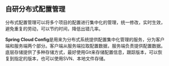 ## 自研分布式配置管理

分布式配置管理可以将多个项目的配置进行集中化的管理，统一修改，实时生效，避免重复的劳动，可以节约时间，降低出错几率。

**Spring Cloud Config**是用来为分布式系统提供配置集中化管理的服务，分为客户端和服务端两个部分。客户端从服务端拉取配置数据，服务端负责提供配置数据。底层存储提供了多种存储方式，最好使用Git来存储配置信息，跟踪版本，可以恢复到指定的版本，也可以使用SVN、本地文件存储。